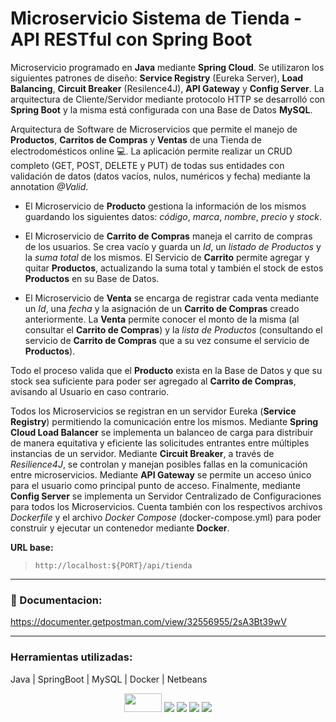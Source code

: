 # Microservicio Sistema de Tienda - API RESTful con Spring Boot

Microservicio programado en **Java** mediante **Spring Cloud**. Se utilizaron los siguientes patrones de diseño: **Service Registry** (Eureka Server), **Load Balancing**, **Circuit Breaker** (Resilence4J), **API Gateway** y **Config Server**. La arquitectura de Cliente/Servidor mediante protocolo HTTP se desarrolló con **Spring Boot** y la misma está configurada con una Base de Datos **MySQL**.

Arquitectura de Software de Microservicios que permite el manejo de **Productos**, **Carritos de Compras** y **Ventas** de una Tienda de electrodomésticos online :computer:. La aplicación permite realizar un CRUD completo (GET, POST, DELETE y PUT) de todas sus entidades con validación de datos (datos vacíos, nulos, numéricos y fecha) mediante la annotation _@Valid_.

- El Microservicio de **Producto** gestiona la información de los mismos guardando los siguientes datos: _código_, _marca_, _nombre_, _precio_ y _stock_.

- El Microservicio de **Carrito de Compras** maneja el carrito de compras de los usuarios. Se crea vacío y guarda un _Id_, un _listado de Productos_ y la _suma total_ de los mismos. El  Servicio de **Carrito** permite agregar y quitar **Productos**, actualizando la suma total y también el stock de estos **Productos** en su Base de Datos.

- El Microservicio de **Venta** se encarga de registrar cada venta mediante un _Id_, una _fecha_ y la asignación de un **Carrito de Compras** creado anteriormente. La **Venta** permite conocer el monto de la misma (al consultar el **Carrito de Compras**) y la _lista de Productos_ (consultando el servicio de **Carrito de Compras** que a su vez consume el servicio de **Productos**).

Todo el proceso valida que el **Producto** exista en la Base de Datos y que su stock sea suficiente para poder ser agregado al **Carrito de Compras**, avisando al Usuario en caso contrario.

Todos los Microservicios se registran en un servidor Eureka (**Service Registry**) permitiendo la comunicación entre los mismos. Mediante **Spring Cloud Load Balancer** se implementa un balanceo de carga para distribuir de manera equitativa y eficiente las solicitudes entrantes entre múltiples instancias de un servidor. Mediante **Circuit Breaker**, a través de _Resilience4J_, se controlan y manejan posibles fallas en la comunicación entre microservicios. Mediante **API Gateway** se permite un acceso único para el usuario como principal punto de acceso. Finalmente, mediante **Config Server** se implementa un Servidor Centralizado de Configuraciones para todos los Microservicios.
Cuenta también con los respectivos archivos _Dockerfile_ y el archivo _Docker Compose_ (docker-compose.yml) para poder construir y ejecutar un contenedor mediante **Docker**.

**URL base:** 
>`http://localhost:${PORT}/api/tienda`



---

### :page_facing_up: Documentacion:
https://documenter.getpostman.com/view/32556955/2sA3Bt39wV

---
### Herramientas utilizadas:
Java | SpringBoot | MySQL | Docker | Netbeans 

<div align="center">
<img width="60" height="30" src="https://elblogdecodigo.files.wordpress.com/2014/12/java_logo.png" />

<img src="https://img.shields.io/badge/Spring_Boot-F2F4F9?style=for-the-badge&logo=spring-boot" />

<img src="https://img.shields.io/badge/MySQL-005C84?style=for-the-badge&logo=mysql&logoColor=white" />

<img src="https://img.shields.io/badge/Docker-2CA5E0?style=for-the-badge&logo=docker&logoColor=white" />

<img src="https://img.shields.io/badge/apache%20netbeans-1B6AC6?style=for-the-badge&logo=apache%20netbeans%20IDE&logoColor=white" />
</div

